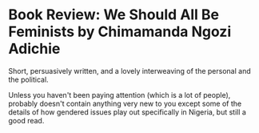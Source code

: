 # Book Review: We Should All Be Feminists by Chimamanda Ngozi Adichie

Short, persuasively written, and a lovely interweaving of the personal and the political.

Unless you haven't been paying attention (which is a lot of people), probably doesn't contain anything very new to you except some of the details of how gendered issues play out specifically in Nigeria, but still a good read.
